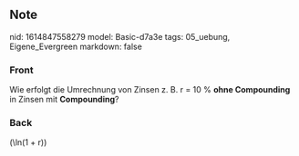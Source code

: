 ## Note
nid: 1614847558279
model: Basic-d7a3e
tags: 05_uebung, Eigene_Evergreen
markdown: false

### Front
Wie erfolgt die Umrechnung von Zinsen z. B. r = 10 % <b>ohne Compounding</b> in Zinsen mit <b>Compounding</b>?

### Back
\(\ln(1 + r)\)
